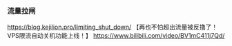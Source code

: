 ### 流量拉闸
https://blog.kejilion.pro/limiting_shut_down/
【再也不怕超出流量被反撸了！ VPS限流自动关机功能上线！】 https://www.bilibili.com/video/BV1mC411j7Qd/